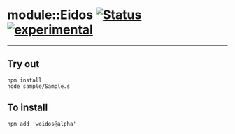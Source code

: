 
# module::Eidos  [![Status](https://github.com/Wandalen/wEidos/workflows/Publish/badge.svg)](https://github.com/Wandalen/wEidos/actions?query=workflow%3APublish) [![experimental](https://img.shields.io/badge/stability-experimental-orange.svg)](https://github.com/emersion/stability-badges#experimental)

___

## Try out
```
npm install
node sample/Sample.s
```

## To install
```
npm add 'weidos@alpha'
```

